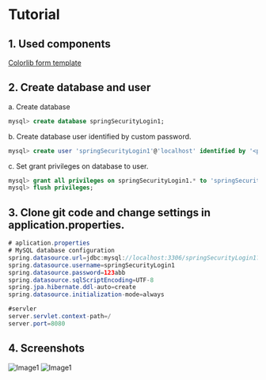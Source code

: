 # Tutorial
## 1. Used components
[Colorlib form template](https://colorlib.com/wp/template/login-form-v10/)

## 2. Create database and user
a. Create database

```sql
mysql> create database springSecurityLogin1;
```

b. Create database user identified by custom password.

```sql
mysql> create user 'springSecurityLogin1'@'localhost' identified by '<password>';
```

c. Set grant privileges on database to user.

```sql
mysql> grant all privileges on springSecurityLogin1.* to 'springSecurityLogin1'@'localhost';
mysql> flush privileges;
```

## 3. Clone git code and change settings in application.properties.
```java
# aplication.properties
# MySQL database configuration
spring.datasource.url=jdbc:mysql://localhost:3306/springSecurityLogin1?useUnicode=true&characterEncoding=UTF-8&useJDBCCompliantTimezoneShift=true&useLegacyDatetimeCode=false&serverTimezone=UTC&useSSL=false&allowPublicKeyRetrieval=true
spring.datasource.username=springSecurityLogin1
spring.datasource.password=123abb
spring.datasource.sqlScriptEncoding=UTF-8
spring.jpa.hibernate.ddl-auto=create
spring.datasource.initialization-mode=always

#servler
server.servlet.context-path=/
server.port=8080
```

## 4. Screenshots
![Image1](http://kwascow.civ.pl/public_html/file_repository/springSecurityLogin1_1.png "Screen 1")
![Image1](http://kwascow.civ.pl/public_html/file_repository/springSecurityLogin1_2.png "Screen 1")

